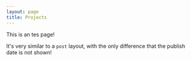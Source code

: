 ```yaml
---
layout: page
title: Projects
---
```


This is an tes page!

It's very similar to a `post` layout, with the only difference that the publish date is not shown!
